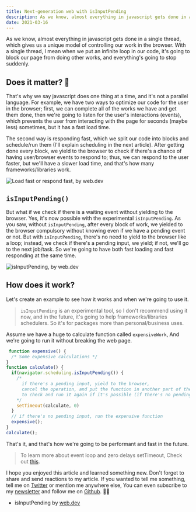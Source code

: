 ```yaml
---
title: Next-generation web with isInputPending
description: As we know, almost everything in javascript gets done in a single thread, which gives us a unique model of controlling our work in the browser. With a single thread...
date: 2021-03-16
---
```


As we know, almost everything in javascript gets done in a single thread, which gives us a unique model of controlling our work in the browser. With a single thread, I mean when we put an infinite loop in our code, it's going to block our page from doing other works, and everything's going to stop suddenly. 

## Does it matter? 🤔

That's why we say javascript does one thing at a time, and it's not a parallel language. For example, we have two ways to optimize our code for the user in the browser; first, we can complete all of the works we have and get them done, then we're going to listen for the user's interactions (events), which prevents the user from interacting with the page for seconds (maybe less) sometimes, but it has a fast load time.

The second way is responding fast, which we split our code into blocks and schedule/run them (I'll explain scheduling in the next article). After getting done every block, we yield to the browser to check if there's a chance of having user/browser events to respond to; thus, we can respond to the user faster, but we'll have a slower load time, and that's how many frameworks/libraries work. 

![Load fast or respond fast, by web.dev](isInputPending1.png)



## `isInputPending()`

But what if we check if there is a waiting event without yielding to the browser. Yes, it's now possible with the experimental `isInputPending`. As you saw, without `isInputPending`, after every block of work, we yielded to the browser compulsory without knowing even if we have a pending event or not. But with `isInputPending`, there's no need to yield to the browser like a loop; instead, we check if there's a pending input, we yield; if not, we'll go to the next job/task. So we're going to have both fast loading and fast responding at the same time. 

![isInputPending, by web.dev](isInputPending2.png)

## How does it work?

Let's create an example to see how it works and when we're going to use it.

> `isInputPending` is an experimental tool, so I don't recommend using it now, and in the future, it's going to help frameworks/libraries schedulers. So it's for packages more than personal/business uses.

Assume we have a huge to calculate function called `expensiveWork`, And we're going to run it without breaking the web page.

```jsx
 function expensive() {
  /* Some expensive calculations */
}
function calculate() {
  if(navigator.scheduling.isInputPending()) {
    /* 
      if there's a pending input, yield to the browser, 
      cancel the operation, and put the function in another part of the event loop,
      to check and run it again if it's possible (if there's no pending input)
    */
    setTimeout(calculate, 0)
  }
  // if there's no pending input, run the expensive function
  expensive();
}
calculate();
```

That's it, and that's how we're going to be performant and fast in the future.

> To learn more about event loop and zero delays setTimeout, Check out [this](https://developer.mozilla.org/en-US/docs/Web/JavaScript/EventLoop#zero_delays).

I hope you enjoyed this article and learned something new. Don't forget to share and send reactions to my article. If you wanted to tell me something, tell me on [Twitter](https://twitter.com/aslemammadam) or mention me anywhere else, You can even subscribe to my [newsletter](https://bugged.dev/newsletter) and follow me on [Github](https://github.com/Aslemammad). 👋🏻

* isInputPending by [web.dev](https://web.dev/isinputpending)